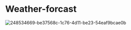 # Weather-forcast
![248534669-be37568c-1c76-4d11-be23-54eaf9bcae0b](https://github.com/iamvishalpoddar/Weather-forcast/assets/96414849/1375f6d4-8165-4288-8875-068f7834c522)
